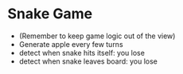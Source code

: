 # Snake Game
- (Remember to keep game logic out of the view)
- Generate apple every few turns
- detect when snake hits itself: you lose
- detect when snake leaves board: you lose